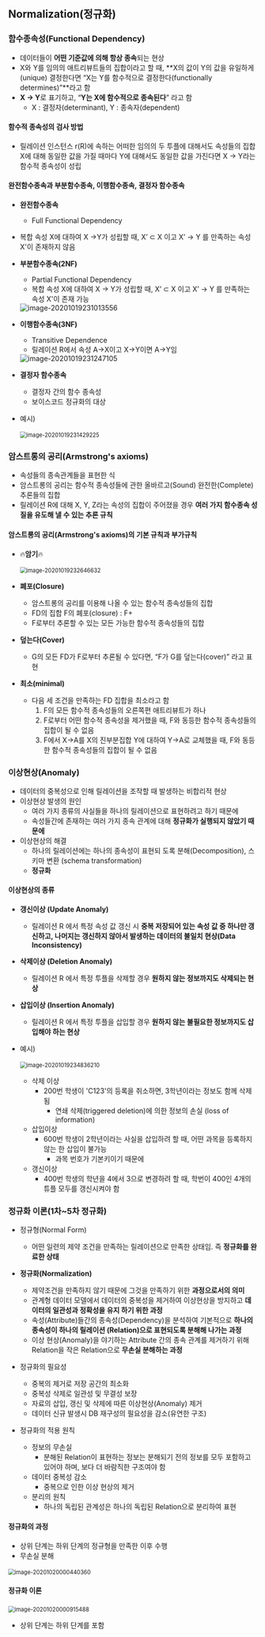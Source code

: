 ## Normalization(정규화)



### 함수종속성(Functional Dependency)

- 데이터들이 **어떤 기준값에 의해 항상 종속**되는 현상
- X와 Y를 임의의 애트리뷰트들의 집합이라고 할 때, **X의 값이 Y의 값을 유일하게(unique) 결정한다면 “X는 Y를 함수적으로 결정한다(functionally determines)”**라고 함
- **X → Y**로 표기하고, “**Y는 X에 함수적으로 종속된다**” 라고 함
  - X : 결정자(determinant), Y : 종속자(dependent)



#### 함수적 종속성의 검사 방법

- 릴레이션 인스턴스 r(R)에 속하는 어떠한 임의의 두 투플에 대해서도 속성들의 집합 X에 대해 동일한 값을 가질 때마다 Y에 대해서도 동일한 값을 가진다면 X → Y라는 함수적 종속성이 성립



#### 완전함수종속과 부분함수종속, 이행함수종속, 결정자 함수종속

- **완전함수종속**
  
  - Full Functional Dependency
- 복합 속성 X에 대하여 X →Y가 성립할 때, X’ ⊂ X 이고 X’ → Y 를 만족하는 속성 X'이 존재하지 않음
  
- **부분함수종속(2NF)**

  - Partial Functional Dependency
  - 복합 속성 X에 대하여 X → Y가 성립할 때, X’ ⊂ X 이고 X’ → Y 를 만족하는 속성 X'이 존재 가능

   <img src="..\..\img\image-20201019231013556.png" alt="image-20201019231013556" />

  

- **이행함수종속(3NF)**

  - Transitive Dependence
  - 릴레이션 R에서 속성 A→X이고 X→Y이면 A→Y임

   <img src="..\..\img\image-20201019231247105.png" alt="image-20201019231247105"/>

  

- **결정자 함수종속**

  - 결정자 간의 함수 종속성
  - 보이스코드 정규화의 대상

- 예시)

   ​	<img src="..\..\img\image-20201019231429225.png" alt="image-20201019231429225" style="zoom:80%;" />

  



### 암스트롱의 공리(Armstrong's axioms)

- 속성들의 종속관계들을 표현한 식
- 암스트롱의 공리는 함수적 종속성들에 관한 올바르고(Sound) 완전한(Complete) 추론들의 집합
- 릴레이션 R에 대해 X, Y, Z라는 속성의 집합이 주어졌을 경우 **여러 가지 함수종속 성질을 유도해 낼 수 있는 추론 규칙**



#### 암스트롱의 공리(Armstrong's axioms)의 기본 규칙과 부가규칙

- :fire:**암기**:fire:

  ​	<img src="..\..\img\image-20201019232646632.png" alt="image-20201019232646632" style="zoom:80%;" />

  

- **폐포(Closure)**

  - 암스트롱의 공리를 이용해 나올 수 있는 함수적 종속성들의 집합
  - FD의 집합 F의 폐포(closure) : F+
  - F로부터 추론할 수 있는 모든 가능한 함수적 종속성들의 집합

- **덮는다(Cover)**

  - G의 모든 FD가 F로부터 추론될 수 있다면,  “F가 G를 덮는다(cover)” 라고 표현

- **최소(minimal)**

  - 다음 세 조건을 만족하는 FD 집합을 최소라고 함
    1. F의 모든 함수적 종속성들의 오른쪽편 애트리뷰트가 하나
    2. F로부터 어떤 함수적 종속성을 제거했을 때, F와 동등한 함수적 종속성들의 집합이 될 수 없음
    3.  F에서 X→A를 X의 진부분집합 Y에 대하여 Y→A로 교체했을 때, F와 동등한 함수적 종속성들의 집합이 될 수 없음



### 이상현상(Anomaly)

- 데이터의 중복성으로 인해 릴레이션을 조작할 때 발생하는 비합리적 현상
- 이상현상 발생의 원인
  - 여러 가지 종류의 사실들을 하나의 릴레이션으로 표현하려고 하기 때문에
  - 속성들간에 존재하는 여러 가지 종속 관계에 대해 **정규화가 실행되지 않았기 때문에**
- 이상현상의 해결
  - 하나의 릴레이션에는 하나의 종속성이 표현되 도록 분해(Decomposition), 스키마 변환 (schema transformation)
  - **정규화**



#### 이상현상의 종류

- **갱신이상 (Update Anomaly)**

  - 릴레이션 R 에서 특정 속성 값 갱신 시 **중복 저장되어 있는 속성 값 중 하나만 갱신하고, 나머지는 갱신하지 않아서 발생하는 데이터의 불일치 현상(Data Inconsistency)**

- **삭제이상 (Deletion Anomaly)**

  - 릴레이션 R 에서 특정 투플을 삭제할 경우 **원하지 않는 정보까지도 삭제되는 현상**

- **삽입이상 (Insertion Anomaly)**

  - 릴레이션 R 에서 특정 투플을 삽입할 경우 **원하지 않는 불필요한 정보까지도 삽입해야 하는 현상**

- 예시)

   ​	<img src="..\..\img\image-20201019234836210.png" alt="image-20201019234836210" style="zoom:80%;" />

  - 삭제 이상
    - 200번 학생이 'C123'의 등록을 취소하면, 3학년이라는 정보도 함께 삭제됨
      - 연쇄 삭제(triggered deletion)에 의한 정보의 손실 (loss of information)
  - 삽입이상
    - 600번 학생이 2학년이라는 사실을 삽입하려 할 때, 어떤 과목을 등록하지 않는 한 삽입이 불가능
      - 과목 번호가 기본키이기 때문에
  - 갱신이상
    - 400번 학생의 학년을 4에서 3으로 변경하려 할 때, 학번이 400인 4개의 튜플 모두를 갱신시켜야 함



### 정규화 이론(1차~5차 정규화)

- 정규형(Normal Form)
  - 어떤 일련의 제약 조건을 만족하는 릴레이션으로 만족한 상태임. 즉 **정규화를 완료한 상태**
- **정규화(Normalization)**
  - 제약조건을 만족하지 않기 때문에 그것을 만족하기 위한 **과정으로서의 의미**
  - 관계형 데이터 모델에서 데이터의 중복성을 제거하여 이상현상을 방지하고 **데이터의 일관성과 정확성을 유지 하기 위한 과정**
  - 속성(Attribute)들간의 종속성(Dependency)을 분석하여 기본적으로 **하나의 종속성이 하나의 릴레이션 (Relation)으로 표현되도록 분해해 나가는 과정**
  - 이상 현상(Anomaly)을 야기하는 Attribute 간의 종속 관계를 제거하기 위해 Relation을 작은 Relation으로 **무손실 분해하는 과정**

- 정규화의 필요성
  - 중복의 제거로 저장 공간의 최소화
  - 중복성 삭제로 일관성 및 무결성 보장
  - 자료의 삽입, 갱신 및 삭제에 따른 이상현상(Anomaly) 제거
  - 데이터 신규 발생시 DB 재구성의 필요성을 감소(유연한 구조)
- 정규화의 적용 원칙
  - 정보의 무손실
    - 분해된 Relation이 표현하는 정보는 분해되기 전의 정보를 모두 포함하고 있어야 하며, 보다 더 바람직한 구조여야 함
  - 데이터 중복성 감소
    - 중복으로 인한 이상 현상의 제거
  - 분리의 원칙
    - 하나의 독립된 관계성은 하나의 독립된 Relation으로 분리하여 표현



#### 정규화의 과정

- 상위 단계는 하위 단계의 정규형을 만족한 이후 수행
- 무손실 분해

​	 <img src="..\..\img\image-20201020000440360.png" alt="image-20201020000440360" style="zoom:80%;" />



#### 정규화 이론

​	<img src="..\..\img\image-20201020000915488.png" alt="image-20201020000915488" style="zoom:80%;" />

- 상위 단계는 하위 단계를 포함